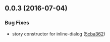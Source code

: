 <a name="0.0.3"></a>
## 0.0.3 (2016-07-04)


### Bug Fixes

* story constructor for inline-dialog ([5cba362](https://aui-team-bot/https://bitbucket.org/atlassian/atlaskit/commits/5cba362))



